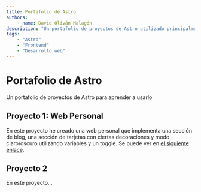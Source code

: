 ```yaml
---
title: Portafolio de Astro
authors:
    - name: David Oliván Malagón
description: "Un portafolio de proyectos de Astro utilizado principalmente para aprender este framework."
tags:
    - "Astro"
    - "Frontend"
    - "Desarrollo web"
---
```


# Portafolio de Astro
Un portafolio de proyectos de Astro para aprender a usarlo

## Proyecto 1: Web Personal
En este proyecto he creado una web personal que implementa una sección de blog, una sección de tarjetas con ciertas decoraciones y modo claro/oscuro utilizando variables y un toggle. Se puede ver en [el siguiente enlace](personal_web).

## Proyecto 2
En este proyecto...

